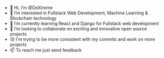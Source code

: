 - 👋 Hi, I’m @DeXtreme
- 👀 I’m interested in Fullstack Web Development, Machine Learning & Blockchain technology
- 🌱 I’m currently learning React and Django for Fullstack web development
- 💞️ I’m looking to collaborate on exciting and innovative open source projects
- 😓 I'm trying to be more consistent with my commits and work on more projects
- 📫 To reach me just send feedback

<!---
DeXtreme/DeXtreme is a ✨ special ✨ repository because its `README.md` (this file) appears on your GitHub profile.
You can click the Preview link to take a look at your changes.
--->
